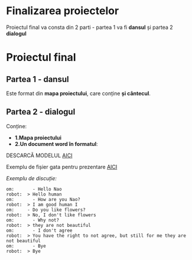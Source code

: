# Finalizarea proiectelor

Proiectul final va consta din 2 parti - partea 1 va fi **dansul** și partea 2 **dialogul**


# Proiectul final 
## Partea 1 - dansul
Este format din **mapa proiectului**, care conține **și cântecul**.

## Partea 2 - dialogul
Conține:
- **1.Mapa proiectului**
- **2.Un document word în formatul**:


DESCARCĂ MODELUL [AICI](https://github.com/girls-go-it/girls-go-it.github.io/raw/master/tutorials/robotica/img/template%20proiect%20final.docx)


Exemplu de fișier gata pentru prezentare [AICI](https://github.com/girls-go-it/girls-go-it.github.io/raw/master/tutorials/robotica/img/proiect%20final%20exemplu.docx)


*Exemplu de discuție:*

```
om: 	  - Hello Nao
robot: 	> Hello human
om:		  - How are you Nao?
robot: 	> I am good human I 
om:     - Do you like flowers?
robot:  > No, I don't like flowers
om:		  - Why not?
robot:	> they are not beautiful
om:		  - I don't agree
robot:	> You have the right to not agree, but still for me they are not beautiful
om:		  - Bye
robot:	> Bye
```

